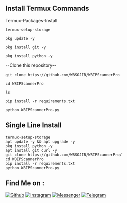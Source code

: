 ## Install Termux Commands

Termux-Packages-Install

```
termux-setup-storage
```
```
pkg update -y
```
```
pkg install git -y
```

```
pkg install python -y
```

--Clone this repository--

```
git clone https://github.com/W8SOJIB/W8IPScannerPro
```
```
cd W8IPScannerPro
```
```
ls
```
```
pip install -r requirements.txt
```
```
python W8IPScannerPro.py
```
## Single Line Install
```
termux-setup-storage
apt update -y && apt upgrade -y
pkg install python -y
apt install git curl -y
git clone https://github.com/W8SOJIB/W8IPScannerPro/
cd W8IPScannerPro
pip install -r requirements.txt
python W8IPScannerPro.py

```

## Find Me on :
[![Github](https://img.shields.io/badge/Github-W8SOJIB-green?style=for-the-badge&logo=github)](https://github.com/W8SOJIB)
[![Instagram](https://img.shields.io/badge/IG-%40W8SOJIB-red?style=for-the-badge&logo=instagram)](https://www.instagram.com/w8_sojib/)
[![Messenger](https://img.shields.io/badge/Chat-Facebook-blue?style=for-the-badge&logo=messenger)](https://www.facebook.com/W8Vai)
[![Telegram](https://img.shields.io/badge/Channel-Telegram-blue?style=for-the-badge&logo=telegram)](https://t.me/W8TeamSB)

